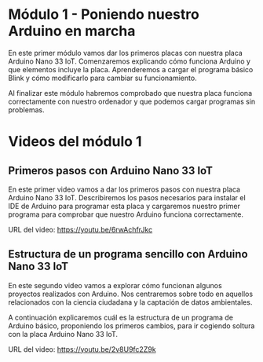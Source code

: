 # Módulo 1 - Poniendo nuestro Arduino en marcha
En este primer módulo vamos dar los primeros placas con nuestra placa Arduino Nano 33 IoT. Comenzaremos explicando cómo funciona Arduino y que elementos incluye la placa. Aprenderemos a cargar el programa básico Blink y cómo modificarlo para cambiar su funcionamiento.

Al finalizar este módulo habremos comprobado que nuestra placa funciona correctamente con nuestro ordenador y que podemos cargar programas sin problemas.

# Videos del módulo 1
## Primeros pasos con Arduino Nano 33 IoT
En este primer video vamos a dar los primeros pasos con nuestra placa Arduino Nano 33 IoT. Describiremos los pasos necesarios para instalar el IDE de Arduino para programar esta placa y cargaremos nuestro primer programa para comprobar que nuestro Arduino funciona correctamente.

URL del video: https://youtu.be/6rwAchfrJkc

## Estructura de un programa sencillo con Arduino Nano 33 IoT
En este segundo video vamos a explorar cómo funcionan algunos proyectos realizados con Arduino. Nos centraremos sobre todo en aquellos relacionados con la ciencia ciudadana y la captación de datos ambientales.

A continuación explicaremos cuál es la estructura de un programa de Arduino básico, proponiendo los primeros cambios, para ir cogiendo soltura con la placa Arduino Nano 33 IoT.

URL del video: https://youtu.be/2v8U9fc2Z9k